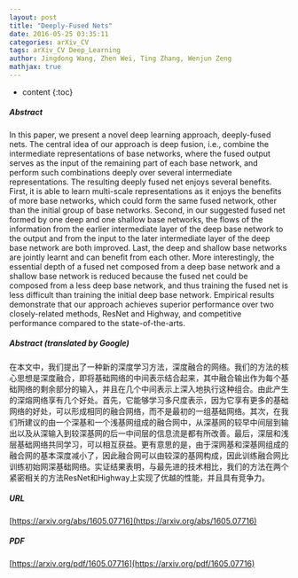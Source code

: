 ```yaml
---
layout: post
title: "Deeply-Fused Nets"
date: 2016-05-25 03:35:11
categories: arXiv_CV
tags: arXiv_CV Deep_Learning
author: Jingdong Wang, Zhen Wei, Ting Zhang, Wenjun Zeng
mathjax: true
---
```


* content
{:toc}

##### Abstract
In this paper, we present a novel deep learning approach, deeply-fused nets. The central idea of our approach is deep fusion, i.e., combine the intermediate representations of base networks, where the fused output serves as the input of the remaining part of each base network, and perform such combinations deeply over several intermediate representations. The resulting deeply fused net enjoys several benefits. First, it is able to learn multi-scale representations as it enjoys the benefits of more base networks, which could form the same fused network, other than the initial group of base networks. Second, in our suggested fused net formed by one deep and one shallow base networks, the flows of the information from the earlier intermediate layer of the deep base network to the output and from the input to the later intermediate layer of the deep base network are both improved. Last, the deep and shallow base networks are jointly learnt and can benefit from each other. More interestingly, the essential depth of a fused net composed from a deep base network and a shallow base network is reduced because the fused net could be composed from a less deep base network, and thus training the fused net is less difficult than training the initial deep base network. Empirical results demonstrate that our approach achieves superior performance over two closely-related methods, ResNet and Highway, and competitive performance compared to the state-of-the-arts.

##### Abstract (translated by Google)
在本文中，我们提出了一种新的深度学习方法，深度融合的网络。我们的方法的核心思想是深度融合，即将基础网络的中间表示结合起来，其中融合输出作为每个基础网络的剩余部分的输入，并且在几个中间表示上深入地执行这种组合。由此产生的深熔网络享有几个好处。首先，它能够学习多尺度表示，因为它享有更多的基础网络的好处，可以形成相同的融合网络，而不是最初的一组基础网络。其次，在我们所建议的由一个深基和一个浅基网组成的融合网中，从深基网的较早中间层到输出以及从深输入到较深基网的后一中间层的信息流是都有所改善。最后，深层和浅层基础网络共同学习，可以相互获益。更有意思的是，由于深网基和深基网组成的融合网的基本深度减小了，因此融合网可以由较深的基网构成，因此训练融合网比训练初始网深基础网络。实证结果表明，与最先进的技术相比，我们的方法在两个紧密相关的方法ResNet和Highway上实现了优越的性能，并且具有竞争力。

##### URL
[https://arxiv.org/abs/1605.07716](https://arxiv.org/abs/1605.07716)

##### PDF
[https://arxiv.org/pdf/1605.07716](https://arxiv.org/pdf/1605.07716)

